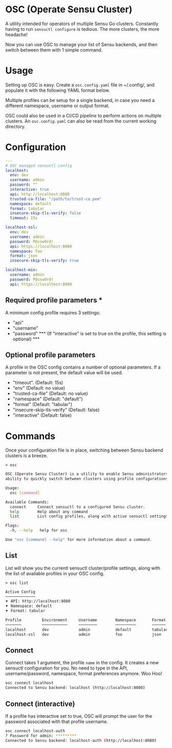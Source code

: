 # OSC (Operate Sensu Cluster)

A utility intended for operators of multiple Sensu Go clusters. Constantly having to run `sensuctl configure` is tedious. The more clusters, the more headache!

Now you can use OSC to manage your list of Sensu backends, and then switch between them with 1 simple command.

# Usage

Setting up OSC is easy. Create a `osc.config.yaml` file in ~/.config/, and populate it with the following YAML format below.

Multiple profiles can be setup for a single backend, in case you need a different namespace, username or output format. 

OSC could also be used in a CI/CD pipeline to perform actions on multiple clusters. An `osc.config.yaml` can also be read from the current working directory.

# Configuration

```yaml
---
# OSC managed sensuctl config
localhost:
  env: dev
  username: admin
  password: ""
  interactive: true
  api: http://localhost:8080
  trusted-ca-file: "/path/to/trust-ca.pem"
  namespace: default
  format: tabular
  insecure-skip-tls-verify: false
  timeout: 15s

localhost-ssl:
  env: dev
  username: admin
  password: P@ssw0rd!
  api: https://localhost:8080
  namespace: foo
  format: json
  insecure-skip-tls-verify: true

localhost-min:
  username: admin
  password: P@ssw0rd!
  api: https://localhost:8080
```

## Required profile parameters *
A minimum config profile requires 3 settings:

- "api"
- "username"
- "password" *** (If "interactive" is set to true on the profile, this setting is optional) ***

## Optional profile parameters
A profile in the OSC config contains a number of optional parameters. If a parameter is not present, the default value will be used.

- "timeout". (Default: 15s)
- "env" (Default: no value)
- "trusted-ca-file" (Default: no value)
- "namespace" (Default: "default")
- "format" (Default: "tabular")
- "insecure-skip-tls-verify" (Default: false)
- "interactive" (Default: false)

# Commands

Once your configuration file is in place, switching between Sensu backend clusters is a breeze.

`> osc`

```bash
OSC (Operate Sensu Cluster) is a utility to enable Sensu administrators the
ability to quickly switch between clusters using profile configurations.

Usage:
  osc [command]

Available Commands:
  connect     Connect sensuctl to a configured Sensu cluster.
  help        Help about any command
  list        List config profiles, along with active sensuctl settings.

Flags:
  -h, --help   help for osc

Use "osc [command] --help" for more information about a command.
```

## List

List will show you the currentl sensuctl cluster/profile settings, along with the list of available profiles in your OSC config.

`> osc list`

```bash
Active Config
─────────────
⯈ API: http://localhost:8080
⯈ Namespace: default
⯈ Format: tabular

Profile         Environment     Username        Namespace       Format          API
───────         ───────────     ────────        ─────────       ──────          ───
localhost       dev             admin           default         tabular         http://localhost:8080
localhost-ssl   dev             admin           foo             json            https://localhost:8080
```

## Connect

Connect takes 1 argument, the profile `name` in the config. It creates a new sensuctl configuration for you. No need to type in the API, username/password, namespace, format preferences anymore. Woo Hoo!

```bash
osc connect localhost
Connected to Sensu backend: localhost (http://localhost:8080)
```

## Connect (interactive)

If a profile has interactive set to true, OSC will prompt the user for the password associated with that profile username.

```bash
osc connect localhost-auth
? Password for admin: *********
Connected to Sensu backend: localhost-auth (http://localhost:8080)
```

